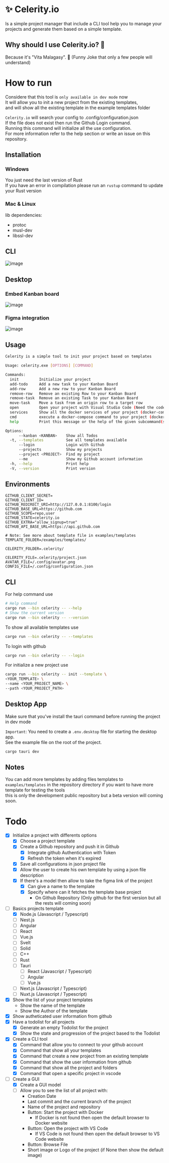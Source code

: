 # ✨ Celerity.io
Is a simple project manager that include a CLI tool help you to manage your projects and generate them based on a simple template.  
## Why should I use Celerity.io? 🤔
Because it's "Vita Malagasy". 🫡 (Funny Joke that only a few people will understand)
# How to run
Considere that this tool is `only available in dev mode` now  
It will allow you to init a new project from the existing templates,  
and will show all the existing template in the example templates folder  

`Celerity.io` will search your config to .config/configuration.json  
If the file does not exist then run the Github Login command.  
Running this command will initialize all the use configuration.  
For more information refer to the help section or write an issue on this repository.
## Installation
### Windows
You just need the last version of Rust  
If you have an error in compilation please run an `rustup` command to update your Rust version  
### Mac & Linux
lib dependencies:
- protoc
- musl-dev
- libssl-dev 
## CLI
![image](https://res.cloudinary.com/dcsdcjmug/image/upload/v1710710902/lbqkfbztij8iocykkipa.gif)

## Desktop

### Embed Kanban board

![image](https://res.cloudinary.com/dcsdcjmug/image/upload/v1710806987/a1tri0arj5efcqi18puh.gif)

### Figma integration

![image](https://res.cloudinary.com/dcsdcjmug/image/upload/v1710806987/zsu7m9jmjgsveddnqmjy.gif)

## Usage

```bash
Celerity is a simple tool to init your project based on templates

Usage: celerity.exe [OPTIONS] [COMMAND]

Commands:
  init         Initialize your project
  add-todo     Add a new task to your Kanban Board
  add-row      Add a new row to your Kanban Board
  remove-row   Remove an existing Row to your Kanban Board
  remove-task  Remove an existing Task to your Kanban Board
  move-task    Move a task from an origin row to a target row
  open         Open your project with Visual Studio Code (Need the code command in your environment variable Path)
  services     Show all the docker services of your project (docker-compose is required)
  cmd          execute a docker-compose command to your project (docker-compose is required)
  help         Print this message or the help of the given subcommand(s)

Options:
      --kanban <KANBAN>    Show all Todos
  -t, --templates          See all templates available
      --login              Login with Github
      --projects           Show my projects
      --project <PROJECT>  Find my project
      --me                 Show my Github account information
  -h, --help               Print help
  -V, --version            Print version
```
## Environments
```dosini
GITHUB_CLIENT_SECRET=
GITHUB_CLIENT_ID=
GITHUB_REDIRECT_URI=http://127.0.0.1:8100/login
GITHUB_BASE_URL=https://github.com
GITHUB_SCOPE=repo,user
GITHUB_STATE=celerity.io
GITHUB_EXTRA="allow_signup=true"
GITHUB_API_BASE_URL=https://api.github.com

# Note: See more about template file in examples/templates
TEMPLATE_FOLDER=/examples/templates/

CELERITY_FOLDER=.celerity/

CELERITY_FILE=.celerity/project.json
AVATAR_FILE=/.config/avatar.png
CONFIG_FILE=/.config/configuration.json
```
## CLI
For help command use
```bash
# Help command
cargo run --bin celerity -- --help
# Show the current version
cargo run --bin celerity -- --version
```
To show all available templates use
```bash
cargo run --bin celerity -- --templates
```
To login with github
```bash
cargo run --bin celerity -- --login
```
For initialize a new project use
```bash
cargo run --bin celerity -- init --template \
<YOUR_TEMPLATE> \
--name <YOUR_PROJECT_NAME> \
--path <YOUR_PROJECT_PATH>
```
## Desktop App
Make sure that you've install the tauri command before running the project in dev mode  

`Important`: You need to create a `.env.desktop` file for starting the desktop app.  
See the example file on the root of the project.
```bash
cargo tauri dev
```
## Notes
You can add more templates by adding files templates to
`examples/templates` in the repository directory if you want to have more template for testing the tools  
this is only the development public repository but a beta version will coming soon.  

# Todo
- [x] Initialize a project with differents options
    - [x] Choose a project template
    - [x] Create a Github repository and push it in Github
        - [x] Integrate github Authentication with Token
        - [x] Refresh the token when it's expired
    - [x] Save all configurations in json project file
    - [x] Allow the user to create his own template by using a json file description
    - [x] If there's a model then allow to take the figma link of the project
        - [x] Can give a name to the template
        - [x] Specify where can it fetches the template base project
            - On Github Repository (Only github for the first version but all the rests will coming soon)
- [ ] Basics projects template
    - [x] Node.js (Javascript / Typescript)
    - [ ] Nest.js
    - [ ] Angular
    - [ ] React
    - [ ] Vue.js
    - [ ] Svelt
    - [ ] Solid
    - [ ] C++
    - [ ] Rust
    - [ ] Tauri
        - [ ] React (Javascript / Typescript)
        - [ ] Angular
        - [ ] Vue.js
    - [ ] Next.js (Javascript / Typescript)
    - [ ] Nuxt.js (Javascript / Typescript)
- [x] Show the list of your project templates
    - Show the name of the template
    - Show the Author of the template
- [x] Show autheticated user information from github
- [x] Have a todolist for all projects
    - [x] Generate an empty Todolist for the project
    - [x] Show the state and progression of the project based to the Todolist
- [x] Create a CLI tool
    - [x] Command that allow you to connect to your github account
    - [x] Command that show all your templates
    - [x] Command that create a new project from an existing template
    - [x] Command that show the user information from github
    - [x] Command that show all the project and folders
    - [x] Command that open a specific project in vscode
- [ ] Create a GUI
    - [x] Create a GUI model
    - [ ] Allow you to see the list of all project with:
        - Creation Date
        - Last commit and the current branch of the project
        - Name of the project and repository
        - Button: Start the project with Docker
            - If Docker is not found then open the default browser to Docker website
        - Button: Open the project with VS Code
            - If VS Code is not found then open the default browser to VS Code website
        - Button: Browse File
        - Short image or Logo of the project (if None then show the default image)

